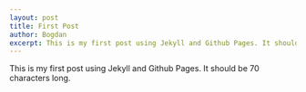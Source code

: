 ```yaml
---
layout: post
title: First Post
author: Bogdan
excerpt: This is my first post using Jekyll and Github Pages. It should be 70 characters long.
---
```


This is my first post using Jekyll and Github Pages. It should be 70 characters long.
